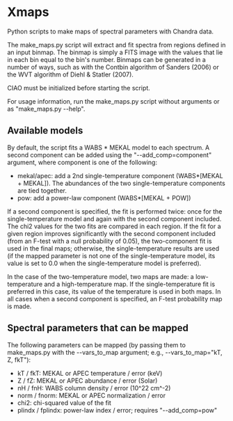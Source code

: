 Xmaps
=====

Python scripts to make maps of spectral parameters with Chandra data.

The make_maps.py script will extract and fit spectra from regions defined
in an input binmap. The binmap is simply a FITS image with the values that
lie in each bin equal to the bin's number. Binmaps can be generated in a
number of ways, such as with the Contbin algorithm of Sanders (2006) or
the WVT algorithm of Diehl & Statler (2007).

CIAO must be initialized before starting the script.

For usage information, run the make\_maps.py script without arguments or
as "make_maps.py --help".

Available models
----------------

By default, the script fits a WABS * MEKAL model to each spectrum. A second
component can be added using the "--add\_comp=component" argument, where
component is one of the following:

*   mekal/apec: add a 2nd single-temperature component (WABS*[MEKAL + MEKAL]).
    The abundances of the two single-temperature components are tied together.
*   pow: add a power-law component (WABS*[MEKAL + POW])

If a second component is specified, the fit is performed twice: once for the
single-temperature model and again with the second component included. The chi2
values for the two fits are compared in each region. If the fit for a given
region improves significantly with the second component included (from an
F-test with a null probability of 0.05), the two-component fit is used in the
final maps; otherwise, the single-temperature results are used (if the mapped
parameter is not one of the single-temperature model, its value is set to 0.0
when the single-temperature model is preferred).

In the case of the two-temperature model, two maps are made: a low-temperature
and a high-temperature map. If the single-temperature fit is preferred in this
case, its value of the temperature is used in both maps. In all cases when a
second component is specified, an F-test probability map is made.

Spectral parameters that can be mapped
--------------------------------------

The following parameters can be mapped (by passing them to make\_maps.py with
the --vars\_to_map argument; e.g., --vars\_to\_map="kT, Z, fkT"):

*   kT / fkT: MEKAL or APEC temperature / error (keV)
*   Z / fZ: MEKAL or APEC abundance / error (Solar)
*   nH / fnH: WABS column density / error (10^22 cm^-2)
*   norm / fnorm: MEKAL or APEC normalization / error
*   chi2: chi-squared value of the fit
*   plindx / fplindx: power-law index / error; requires "--add\_comp=pow"

